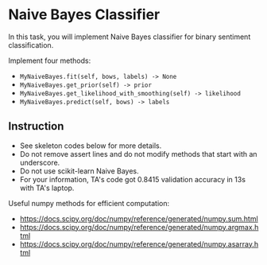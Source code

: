 # Naive Bayes Classifier

In this task, you will implement Naive Bayes classifier for binary sentiment classification.

Implement four methods:
- `MyNaiveBayes.fit(self, bows, labels) -> None`
- `MyNaiveBayes.get_prior(self) -> prior`
- `MyNaiveBayes.get_likelihood_with_smoothing(self) -> likelihood`
- `MyNaiveBayes.predict(self, bows) -> labels`

## Instruction

* See skeleton codes below for more details.
* Do not remove assert lines and do not modify methods that start with an underscore.
* Do not use scikit-learn Naive Bayes.
* For your information, TA's code got 0.8415 validation accuracy in 13s with TA's laptop.

Useful numpy methods for efficient computation:
- https://docs.scipy.org/doc/numpy/reference/generated/numpy.sum.html
- https://docs.scipy.org/doc/numpy/reference/generated/numpy.argmax.html
- https://docs.scipy.org/doc/numpy/reference/generated/numpy.asarray.html
